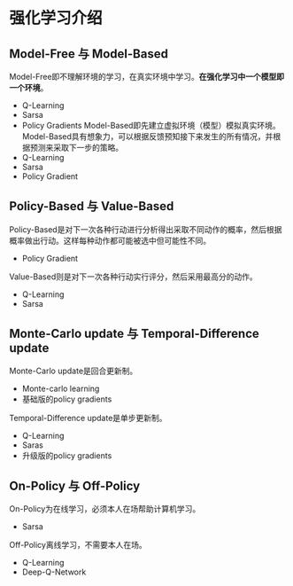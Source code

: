 # 强化学习介绍

## Model-Free 与 Model-Based

Model-Free即不理解环境的学习，在真实环境中学习。**在强化学习中一个模型即一个环境**。
+ Q-Learning
+ Sarsa
+ Policy Gradients
Model-Based即先建立虚拟环境（模型）模拟真实环境。Model-Based具有想象力，可以根据反馈预知接下来发生的所有情况，并根据预测来采取下一步的策略。
+ Q-Learning
+ Sarsa
+ Policy Gradient

## Policy-Based 与 Value-Based

Policy-Based是对下一次各种行动进行分析得出采取不同动作的概率，然后根据概率做出行动。这样每种动作都可能被选中但可能性不同。
+ Policy Gradient

Value-Based则是对下一次各种行动实行评分，然后采用最高分的动作。
+ Q-Learning
+ Sarsa

## Monte-Carlo update 与 Temporal-Difference update

Monte-Carlo update是回合更新制。
+ Monte-carlo learning
+ 基础版的policy gradients

Temporal-Difference update是单步更新制。
+ Q-Learning
+ Saras
+ 升级版的policy gradients

## On-Policy 与 Off-Policy

On-Policy为在线学习，必须本人在场帮助计算机学习。
+ Sarsa

Off-Policy离线学习，不需要本人在场。
+ Q-Learning
+ Deep-Q-Network

